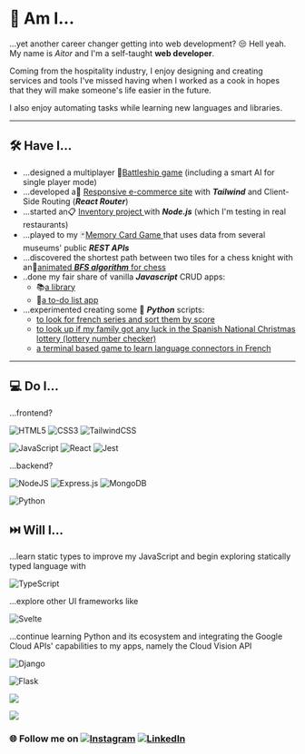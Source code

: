 # 🫠 Am I...

...yet another career changer getting into web development? 😒 Hell yeah.
My name is _Aitor_ and I'm a self-taught **web developer**.

Coming from the hospitality industry, I enjoy designing and creating services and tools I've missed having when I worked as a cook in hopes that they will make someone's life easier in the future.

I also enjoy automating tasks while learning new languages and libraries.

---

## 🛠️ Have I...

- ...designed a multiplayer 🚢[Battleship game](https://github.com/tostimontes/battleship) (including a smart AI for single player mode)
- ...developed a📲 [Responsive e-commerce site](https://github.com/tostimontes/shopping-cart) with **_Tailwind_** and Client-Side Routing (**_React Router_**)
- ...started an📋 [Inventory project ](https://github.com/tostimontes/inventory-node)with **_Node.js_** (which I'm testing in real restaurants)
- ...played to my 🃏[Memory Card Game ](https://github.com/tostimontes/memory-card)that uses data from several museums' public **_REST APIs_**
- ...discovered the shortest path between two tiles for a chess knight with an🐴[animated **_BFS algorithm_** for chess](https://github.com/tostimontes/knights-travails)
- ..done my fair share of vanilla **_Javascript_** CRUD apps:
  - 📚[a library](https://github.com/tostimontes/library)
  - 📌[a to-do list app](https://github.com/tostimontes/to-do-list)
- ...experimented creating some 🐍 **_Python_** scripts:
  - [to look for french series and sort them by score](https://github.com/tostimontes/filmaffinityAnalyzer)
  - [to look up if my family got any luck in the Spanish National Christmas lottery (lottery number checker)](https://github.com/tostimontes/loteria-Navidad)
  - [a terminal based game to learn language connectors in French](https://github.com/tostimontes/connecteurs)

---

## 💻 Do I...

...frontend?

![HTML5](https://img.shields.io/badge/html5-%23E34F26.svg?style=for-the-badge&logo=html5&logoColor=white) ![CSS3](https://img.shields.io/badge/css3-%231572B6.svg?style=for-the-badge&logo=css3&logoColor=white) ![TailwindCSS](https://img.shields.io/badge/tailwindcss-%2338B2AC.svg?style=for-the-badge&logo=tailwind-css&logoColor=white)

![JavaScript](https://img.shields.io/badge/javascript-%23323330.svg?style=for-the-badge&logo=javascript&logoColor=%23F7DF1E) ![React](https://img.shields.io/badge/react-%2320232a.svg?style=for-the-badge&logo=react&logoColor=%2361DAFB) ![Jest](https://img.shields.io/badge/-jest-%23C21325?style=for-the-badge&logo=jest&logoColor=white)

...backend?

![NodeJS](https://img.shields.io/badge/node.js-6DA55F?style=for-the-badge&logo=node.js&logoColor=white) ![Express.js](https://img.shields.io/badge/express.js-%23404d59.svg?style=for-the-badge&logo=express&logoColor=%2361DAFB) ![MongoDB](https://img.shields.io/badge/MongoDB-%234ea94b.svg?style=for-the-badge&logo=mongodb&logoColor=white)

![Python](https://img.shields.io/badge/python-3670A0?style=for-the-badge&logo=python&logoColor=ffdd54)

## ⏭️ Will I...

...learn static types to improve my JavaScript and begin exploring statically typed language with

![TypeScript](https://img.shields.io/badge/typescript-%23007ACC.svg?style=for-the-badge&logo=typescript&logoColor=white)

...explore other UI frameworks like

![Svelte](https://img.shields.io/badge/svelte-%23f1413d.svg?style=for-the-badge&logo=svelte&logoColor=white) 

...continue learning Python and its ecosystem and integrating the Google Cloud APIs' capabilities to my apps, namely the Cloud Vision API

![Django](https://img.shields.io/badge/django-%23092E20.svg?style=for-the-badge&logo=django&logoColor=white)

![Flask](https://img.shields.io/badge/flask-%23000.svg?style=for-the-badge&logo=flask&logoColor=white)

<!-- # 📊 GitHub Stats: -->

![](https://github-readme-stats.vercel.app/api/top-langs/?username=tostimontes&theme=dark&hide_border=false&include_all_commits=true&count_private=true&layout=compact)

[![](https://visitcount.itsvg.in/api?id=tostimontes&icon=0&color=0)](https://visitcount.itsvg.in)

### 🌐 Follow me on [![Instagram](https://img.shields.io/badge/Instagram-%23E4405F.svg?logo=Instagram&logoColor=white)](https://instagram.com/aitoraizpitarte) [![LinkedIn](https://img.shields.io/badge/LinkedIn-%230077B5.svg?logo=linkedin&logoColor=white)](https://www.linkedin.com/in/aitor-aizpitarte-zabarte-258470136?lipi=urn%3Ali%3Apage%3Ad_flagship3_profile_view_base_contact_details%3BEOlEpm8WTWKuSYjrpltveg%3D%3D)
